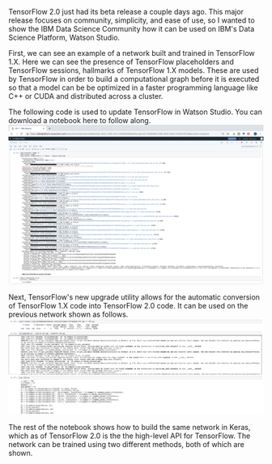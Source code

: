 TensorFlow 2.0 just had its beta release a couple days ago. This major release focuses on community, simplicity, and ease of use, so I wanted to show the IBM Data Science Community how it can be used on IBM's Data Science Platform, Watson Studio.

First, we can see an example of a network built and trained in TensorFlow 1.X. Here we can see the presence of TensorFlow placeholders and TensorFlow sessions, hallmarks of TensorFlow 1.X models. These are used by TensorFlow in order to build a computational graph before it is executed so that a model can be be optimized in a faster programming language like C++ or CUDA and distributed across a cluster.

The following code is used to update TensorFlow in Watson Studio. You can download a notebook here to follow along. 
<img src="images/tf2install.png">

Next, TensorFlow's new upgrade utility allows for the automatic conversion of TensorFlow 1.X code into TensorFlow 2.0 code. It can be used on the previous network shown as follows.
<img src="images/nbscripting.png">

The rest of the notebook shows how to build the same network in Keras, which as of TensorFlow 2.0 is the the high-level API for TensorFlow. The network can be trained using two different methods, both of which are shown.
